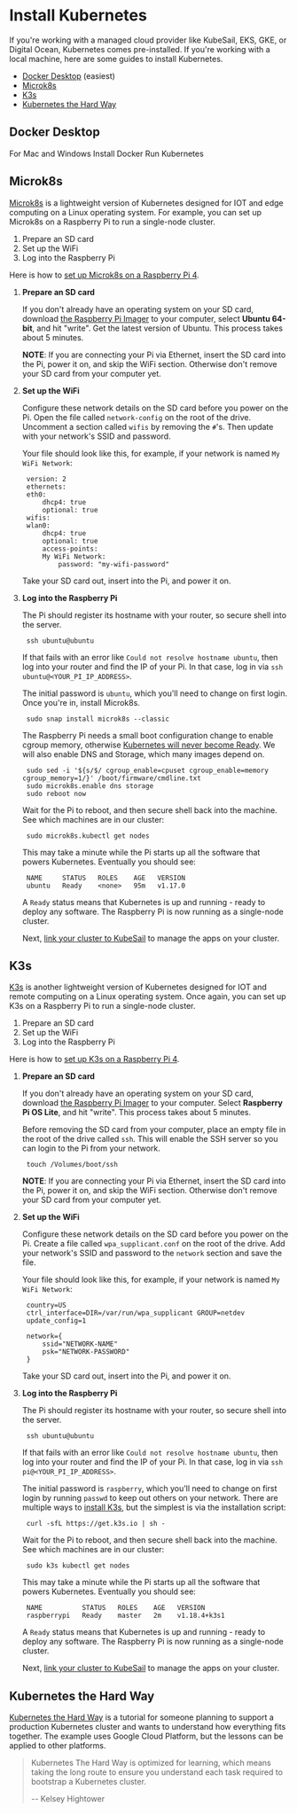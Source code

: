 # Install Kubernetes

If you're working with a managed cloud provider like KubeSail, EKS, GKE, or Digital Ocean, Kubernetes comes pre-installed. If you're working with a local machine, here are some guides to install Kubernetes.

- [Docker Desktop](#docker-desktop) (easiest)
- [Microk8s](#microk8s)
- [K3s](#k3s)
- [Kubernetes the Hard Way](#kubernetes-the-hard-way)

## Docker Desktop

For Mac and Windows
Install Docker
Run Kubernetes

## Microk8s

[Microk8s](https://microk8s.io/) is a lightweight version of Kubernetes designed for IOT and edge computing on a Linux operating system. For example, you can set up Microk8s on a Raspberry Pi to run a single-node cluster.

1. Prepare an SD card
1. Set up the WiFi
1. Log into the Raspberry Pi

Here is how to [set up Microk8s on a Raspberry Pi 4](https://kubesail.com/blog/microk8s-raspberry-pi).


1. **Prepare an SD card**

    If you don't already have an operating system on your SD card, download [the Raspberry Pi Imager](https://www.raspberrypi.org/downloads/) to your computer, select **Ubuntu 64-bit**, and hit "write". Get the latest version of Ubuntu. This process takes about 5 minutes. 

    **NOTE**: If you are connecting your Pi via Ethernet, insert the SD card into the Pi, power it on, and skip the WiFi section. Otherwise don't remove your SD card from your computer yet.

1. **Set up the WiFi**

    Configure these network details on the SD card before you power on the Pi. Open the file called `network-config` on the root of the drive. Uncomment a section called `wifis` by removing the `#`'s. Then update with your network's SSID and password.

    Your file should look like this, for example, if your network is named `My WiFi Network`:

        version: 2
        ethernets:
        eth0:
            dhcp4: true
            optional: true
        wifis:
        wlan0:
            dhcp4: true
            optional: true
            access-points:
            My WiFi Network:
                password: "my-wifi-password"

    Take your SD card out, insert into the Pi, and power it on.

1. **Log into the Raspberry Pi**

    The Pi should register its hostname with your router, so secure shell into the server.

        ssh ubuntu@ubuntu

    If that fails with an error like `Could not resolve hostname ubuntu`, then log into your router and find the IP of your Pi. In that case, log in via `ssh ubuntu@<YOUR_PI_IP_ADDRESS>`.

    The initial password is `ubuntu`, which you'll need to change on first login. Once you're in, install Microk8s.

        sudo snap install microk8s --classic

    The Raspberry Pi needs a small boot configuration change to enable cgroup memory, otherwise [Kubernetes will never become Ready](https://github.com/ubuntu/microk8s/issues/728#issuecomment-548722833). We will also enable DNS and Storage, which many images depend on.

        sudo sed -i '${s/$/ cgroup_enable=cpuset cgroup_enable=memory cgroup_memory=1/}' /boot/firmware/cmdline.txt
        sudo microk8s.enable dns storage
        sudo reboot now

    Wait for the Pi to reboot, and then secure shell back into the machine. See which machines are in our cluster:

        sudo microk8s.kubectl get nodes

    This may take a minute while the Pi starts up all the software that powers Kubernetes. Eventually you should see:

        NAME     STATUS   ROLES    AGE   VERSION
        ubuntu   Ready    <none>   95m   v1.17.0

    A `Ready` status means that Kubernetes is up and running - ready to deploy any software. The Raspberry Pi is now running as a single-node cluster. 
    
    Next, [link your cluster to KubeSail](/repo_builder/#step-2-link-your-cluster-to-kubesail) to manage the apps on your cluster.

## K3s

[K3s](https://k3s.io/) is another lightweight version of Kubernetes designed for IOT and remote computing on a Linux operating system. Once again, you can set up K3s on a Raspberry Pi to run a single-node cluster.

1. Prepare an SD card
1. Set up the WiFi
1. Log into the Raspberry Pi

Here is how to [set up K3s on a Raspberry Pi 4](https://kubesail.com/blog/k3s-raspberry-pi).

1. **Prepare an SD card**

    If you don't already have an operating system on your SD card, download [the Raspberry Pi Imager](https://www.raspberrypi.org/downloads/) to your computer. Select **Raspberry Pi OS Lite**, and hit "write". This process takes about 5 minutes. 

    Before removing the SD card from your computer, place an empty file in the root of the drive called `ssh`. This will enable the SSH server so you can login to the Pi from your network.

        touch /Volumes/boot/ssh

    **NOTE**: If you are connecting your Pi via Ethernet, insert the SD card into the Pi, power it on, and skip the WiFi section. Otherwise don't remove your SD card from your computer yet.

1. **Set up the WiFi**

    Configure these network details on the SD card before you power on the Pi. Create a file called `wpa_supplicant.conf` on the root of the drive. Add your network's SSID and password to the `network` section and save the file.

    Your file should look like this, for example, if your network is named `My WiFi Network`:

        country=US
        ctrl_interface=DIR=/var/run/wpa_supplicant GROUP=netdev
        update_config=1

        network={
            ssid="NETWORK-NAME"
            psk="NETWORK-PASSWORD"
        }
    
    Take your SD card out, insert into the Pi, and power it on.

1. **Log into the Raspberry Pi**

    The Pi should register its hostname with your router, so secure shell into the server.

        ssh ubuntu@ubuntu

    If that fails with an error like `Could not resolve hostname ubuntu`, then log into your router and find the IP of your Pi. In that case, log in via `ssh pi@<YOUR_PI_IP_ADDRESS>`.

    The initial password is `raspberry`, which you'll need to change on first login by running `passwd` to keep out others on your network. There are multiple ways to [install K3s](https://rancher.com/docs/k3s/latest/en/installation/install-options/#options-for-installation-with-script), but the simplest is via the installation script:

        curl -sfL https://get.k3s.io | sh -

    Wait for the Pi to reboot, and then secure shell back into the machine. See which machines are in our cluster:

        sudo k3s kubectl get nodes

    This may take a minute while the Pi starts up all the software that powers Kubernetes. Eventually you should see:

        NAME          STATUS   ROLES    AGE   VERSION
        raspberrypi   Ready    master   2m    v1.18.4+k3s1

    A `Ready` status means that Kubernetes is up and running - ready to deploy any software. The Raspberry Pi is now running as a single-node cluster. 
    
    Next, [link your cluster to KubeSail](/repo_builder/#step-2-link-your-cluster-to-kubesail) to manage the apps on your cluster.

## Kubernetes the Hard Way

[Kubernetes the Hard Way](https://github.com/kelseyhightower/kubernetes-the-hard-way) is a tutorial for someone planning to support a production Kubernetes cluster and wants to understand how everything fits together. The example uses Google Cloud Platform, but the lessons can be applied to other platforms.

> Kubernetes The Hard Way is optimized for learning, which means taking the long route to ensure you understand each task required to bootstrap a Kubernetes cluster.
>
> -- Kelsey Hightower
